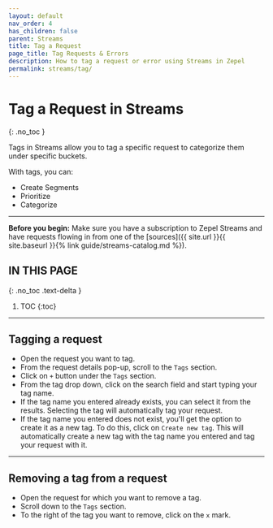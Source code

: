 ```yaml
---
layout: default
nav_order: 4
has_children: false
parent: Streams
title: Tag a Request
page_title: Tag Requests & Errors
description: How to tag a request or error using Streams in Zepel
permalink: streams/tag/
---
```


# Tag a Request in Streams
{: .no_toc }

Tags in Streams allow you to tag a specific request to categorize them under specific buckets. 

With tags, you can:

- Create Segments
- Prioritize
- Categorize 

---

__Before you begin:__ Make sure you have a subscription to Zepel Streams and have requests flowing in from one of the [sources]({{ site.url }}{{ site.baseurl }}{% link guide/streams-catalog.md %}).

## IN THIS PAGE
{: .no_toc .text-delta }

1. TOC
{:toc}

---

## Tagging a request

- Open the request you want to tag.
- From the request details pop-up, scroll to the `Tags` section.
- Click on `+` button under the `Tags` section.
- From the tag drop down, click on the search field and start typing your tag name.
- If the tag name you entered already exists, you can select it from the results. Selecting the tag will automatically tag your request.
- If the tag name you entered does not exist, you'll get the option to create it as a new tag. To do this, click on `Create new tag`. This will automatically create a new tag with the tag name you entered and tag your request with it.

---

## Removing a tag from a request

- Open the request for which you want to remove a tag.
- Scroll down to the `Tags` section.
- To the right of the tag you want to remove, click on the `x` mark.